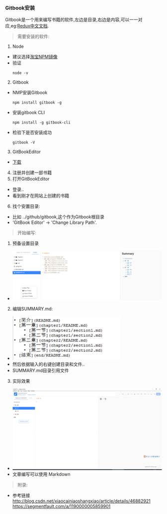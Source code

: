 ### Gitbook安装
Gitbook是一个用来编写书籍的软件,左边是目录,右边是内容,可以一一对应,eg:[Redux中文文档](https://leecade.gitbooks.io/redux-in-chinese/content/).     
> 需要安装的软件:
1.  Node  
  - 建议选择[淘宝NPM镜像](https://npm.taobao.org/)  
  - 验证  
    ```
    node -v
    ```
2.  Gitbook   
  - NMP安装Gitbook  
    ```
    npm install gitbook -g
    ```
  - 安装gitbook CLI   
    ```
    npm install -g gitbook-cli
    ```
  - 检验下是否安装成功
    ```
    gitbook -V  
    ```
3.   GitBookEditor  
  - [下载](https://www.gitbook.com/editor)  
4.  注册并创建一部书籍   
5.  打开GitBookEditor
  - 登录..
  - 看到刚才在网站上创建的书籍
6.  找个安置目录:     
  - 比如  ../github/gitbook,这个作为Gitbook根目录  
  - 'GitBook Editor' -> 'Change Library Path'.    

> 开始编写:
1.  预备设置目录  
  - ![设置目录](image/2017/03/333.png)
2.  编辑SUMMARY.md:
  - ![输入](image/2017/03/222.png)
  - 然后依据输入的右键创建目录和文件..
  - SUMMARY.md目录引用文件
3.  实际效果    
  - ![效果图](image/2017/03/444.png)   
  - 文章编写可以使用 Markdown     


> 附录:
  - 参考链接  
  http://blog.csdn.net/xiaocainiaoshangxiao/article/details/46882921  
  https://segmentfault.com/a/1190000005859901
